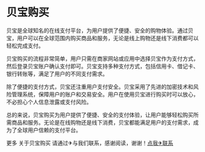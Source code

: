 # 贝宝购买

贝宝是全球知名的在线支付平台，为用户提供了便捷、安全的购物体验。通过贝宝，用户可以在全球范围内购买商品和服务，无论是线上购物还是线下消费都可以轻松完成支付。

贝宝购买的流程非常简单，用户只需在商家网站或应用中选择贝宝作为支付方式，然后登录贝宝账户确认支付即可。贝宝支持多种支付方式，包括信用卡、借记卡、银行转账等，满足了用户的不同支付需求。

除了便捷的支付方式，贝宝还注重用户支付安全。贝宝采用了先进的加密技术和风险管理系统，保障用户的账户和交易安全。用户在使用贝宝进行购买时可以放心，不必担心个人信息泄露或支付风险。

总的来说，贝宝购买为用户提供了便捷、安全的支付体验，让用户能够轻松购买所需商品和服务。无论是在线购物还是线下消费，贝宝都能满足用户的支付需求，成为了全球用户信赖的支付平台。

更多 关于贝宝购买 请通过✈与我们联系，感谢阅读，谢谢！[点我✈联系](https://w.k02.cc)